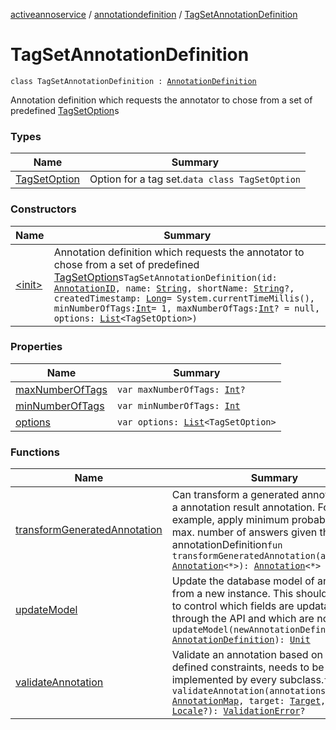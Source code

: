 [activeannoservice](../../index.md) / [annotationdefinition](../index.md) / [TagSetAnnotationDefinition](./index.md)

# TagSetAnnotationDefinition

`class TagSetAnnotationDefinition : `[`AnnotationDefinition`](../-annotation-definition/index.md)

Annotation definition which requests the annotator to chose from a set of predefined [TagSetOption](-tag-set-option/index.md)s

### Types

| Name | Summary |
|---|---|
| [TagSetOption](-tag-set-option/index.md) | Option for a tag set.`data class TagSetOption` |

### Constructors

| Name | Summary |
|---|---|
| [&lt;init&gt;](-init-.md) | Annotation definition which requests the annotator to chose from a set of predefined [TagSetOption](-tag-set-option/index.md)s`TagSetAnnotationDefinition(id: `[`AnnotationID`](../-annotation-i-d.md)`, name: `[`String`](https://kotlinlang.org/api/latest/jvm/stdlib/kotlin/-string/index.html)`, shortName: `[`String`](https://kotlinlang.org/api/latest/jvm/stdlib/kotlin/-string/index.html)`?, createdTimestamp: `[`Long`](https://kotlinlang.org/api/latest/jvm/stdlib/kotlin/-long/index.html)` = System.currentTimeMillis(), minNumberOfTags: `[`Int`](https://kotlinlang.org/api/latest/jvm/stdlib/kotlin/-int/index.html)` = 1, maxNumberOfTags: `[`Int`](https://kotlinlang.org/api/latest/jvm/stdlib/kotlin/-int/index.html)`? = null, options: `[`List`](https://kotlinlang.org/api/latest/jvm/stdlib/kotlin.collections/-list/index.html)`<TagSetOption>)` |

### Properties

| Name | Summary |
|---|---|
| [maxNumberOfTags](max-number-of-tags.md) | `var maxNumberOfTags: `[`Int`](https://kotlinlang.org/api/latest/jvm/stdlib/kotlin/-int/index.html)`?` |
| [minNumberOfTags](min-number-of-tags.md) | `var minNumberOfTags: `[`Int`](https://kotlinlang.org/api/latest/jvm/stdlib/kotlin/-int/index.html) |
| [options](options.md) | `var options: `[`List`](https://kotlinlang.org/api/latest/jvm/stdlib/kotlin.collections/-list/index.html)`<TagSetOption>` |

### Functions

| Name | Summary |
|---|---|
| [transformGeneratedAnnotation](transform-generated-annotation.md) | Can transform a generated annotation into a annotation result annotation. For example, apply minimum probabilities or max. number of answers given the annotationDefinition`fun transformGeneratedAnnotation(annotation: `[`Annotation`](../../document.annotation/-annotation.md)`<*>): `[`Annotation`](../../document.annotation/-annotation.md)`<*>` |
| [updateModel](update-model.md) | Update the database model of an instance from a new instance. This should be used to control which fields are updatable through the API and which are not.`fun updateModel(newAnnotationDefinition: `[`AnnotationDefinition`](../-annotation-definition/index.md)`): `[`Unit`](https://kotlinlang.org/api/latest/jvm/stdlib/kotlin/-unit/index.html) |
| [validateAnnotation](validate-annotation.md) | Validate an annotation based on the defined constraints, needs to be implemented by every subclass.`fun validateAnnotation(annotations: `[`AnnotationMap`](../../document.annotation/-annotation-map.md)`, target: `[`Target`](../../annotationdefinition.target/-target/index.md)`, locale: `[`Locale`](https://docs.oracle.com/javase/6/docs/api/java/util/Locale.html)`?): `[`ValidationError`](../../api.annotate.dto/-validation-error/index.md)`?` |
